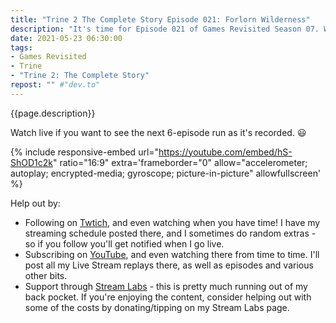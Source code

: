 ```yaml
---
title: "Trine 2 The Complete Story Episode 021: Forlorn Wilderness"
description: "It's time for Episode 021 of Games Revisited Season 07. We're playing through the PC platformer/puzzler 'Trine 2: The Complete Story', with special guests Rayeste and Arcaidius from the CoffeeCraft server. Today we make our way through the Forlorn Wilderness, and meet the Basilisk."
date: 2021-05-23 06:30:00
tags:
- Games Revisited
- Trine
- "Trine 2: The Complete Story"
repost: "" #"dev.to"
---
```


{{page.description}}

Watch live if you want to see the next 6-episode run as it's recorded. :smiley:
<!--more-->

{% include responsive-embed url="https://youtube.com/embed/hS-ShOD1c2k" ratio="16:9" extra='frameborder="0" allow="accelerometer; autoplay; encrypted-media; gyroscope; picture-in-picture" allowfullscreen' %}

Help out by:
 * Following on [Twtich](https://twitch.tv/AnonJr_Live), and even watching when you have time! I have my streaming schedule posted there, and I sometimes do random extras - so if you follow you'll get notified when I go live.
 * Subscribing on [YouTube](http://www.youtube.com/channel/UCXafqhKHbkSUIrq0LAuu0tw), and even watching there from time to time. I'll post all my Live Stream replays there, as well as episodes and various other bits.
 * Support through [Stream Labs](https://streamlabs.com/anonjr_live) - this is pretty much running out of my back pocket. If you're enjoying the content, consider helping out with some of the costs by donating/tipping on my Stream Labs page.